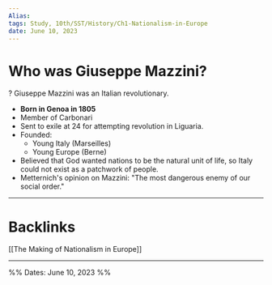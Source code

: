 ```yaml
---
Alias:
tags: Study, 10th/SST/History/Ch1-Nationalism-in-Europe
date: June 10, 2023
---
```

# Who was Giuseppe Mazzini?
?
Giuseppe Mazzini was an Italian revolutionary.
- **Born in Genoa in 1805**
- Member of Carbonari
- Sent to exile at 24 for attempting revolution in Liguaria.
- Founded:
	- Young Italy (Marseilles)
	- Young Europe (Berne)
- Believed that God wanted nations to be the natural unit of life, so Italy could not exist as a patchwork of people.
- Metternich's opinion on Mazzini: "The most dangerous enemy of our social order."
<!--SR:!2024-11-13,257,280-->


---
# Backlinks
[[The Making of Nationalism in Europe]]

---

%%
Dates: June 10, 2023
%%